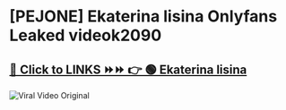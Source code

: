 
 # [PEJONE] Ekaterina lisina Onlyfans Leaked videok2090

## <h2><a href="https://clipsfans.com/Ekaterina_lisina&ref=git">🔗 Click to LINKS ⏩⏩ 👉 🟢 Ekaterina lisina </a></h2>

<a href="https://clipsfans.com/Ekaterina_lisina&ref=git" rel="nofollow" data-target="animated-image.originalLink"><img src="https://i.ibb.co.com/xMMVF88/686577567.gif" alt="Viral Video Original" style="max-width: 100%; display: inline-block;" data-target="animated-image.originalImage"></a>

